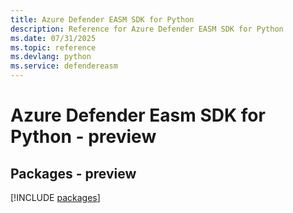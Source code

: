 ```yaml
---
title: Azure Defender EASM SDK for Python
description: Reference for Azure Defender EASM SDK for Python
ms.date: 07/31/2025
ms.topic: reference
ms.devlang: python
ms.service: defendereasm
---
```

# Azure Defender Easm SDK for Python - preview
## Packages - preview
[!INCLUDE [packages](defender-easm-index.md)]